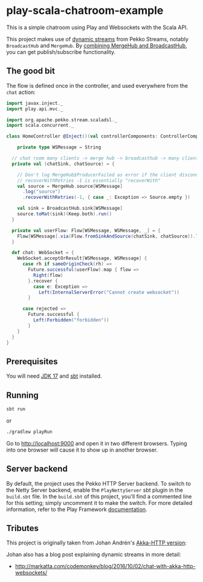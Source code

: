 # play-scala-chatroom-example

This is a simple chatroom using Play and Websockets with the Scala API.

This project makes use of [dynamic streams](https://pekko.apache.org/docs/pekko/current/scala/stream/stream-dynamic.html) from Pekko Streams, notably `BroadcastHub` and `MergeHub`.  By [combining MergeHub and BroadcastHub](https://pekko.apache.org/docs/pekko/current/stream/stream-dynamic.html?language=scala#dynamic-fan-in-and-fan-out-with-mergehub-broadcasthub-and-partitionhub), you can get publish/subscribe functionality.

## The good bit

The flow is defined once in the controller, and used everywhere from the `chat` action:

```scala
import javax.inject._
import play.api.mvc._

import org.apache.pekko.stream.scaladsl._
import scala.concurrent._

class HomeController @Inject()(val controllerComponents: ControllerComponents) extends BaseController {

    private type WSMessage = String

  // chat room many clients -> merge hub -> broadcasthub -> many clients
  private val (chatSink, chatSource) = {

    // Don't log MergeHub$ProducerFailed as error if the client disconnects.
    // recoverWithRetries -1 is essentially "recoverWith"
    val source = MergeHub.source[WSMessage]
      .log("source")
      .recoverWithRetries(-1, { case _: Exception => Source.empty })

    val sink = BroadcastHub.sink[WSMessage]
    source.toMat(sink)(Keep.both).run()
  }

  private val userFlow: Flow[WSMessage, WSMessage, _] = {
    Flow[WSMessage].via(Flow.fromSinkAndSource(chatSink, chatSource)).log("userFlow")
  }

  def chat: WebSocket = {
    WebSocket.acceptOrResult[WSMessage, WSMessage] {
      case rh if sameOriginCheck(rh) =>
        Future.successful(userFlow).map { flow =>
          Right(flow)
        }.recover {
          case e: Exception =>
            Left(InternalServerError("Cannot create websocket"))
        }

      case rejected =>
        Future.successful {
          Left(Forbidden("forbidden"))
        }
    }
  }
}
```

## Prerequisites

You will need [JDK 17](https://adoptium.net/) and [sbt](http://www.scala-sbt.org/) installed.

## Running

```bash
sbt run
```
or
```bash
./gradlew playRun
```


Go to <http://localhost:9000> and open it in two different browsers.  Typing into one browser will cause it to show up in another browser.

## Server backend

By default, the project uses the Pekko HTTP Server backend. To switch to the Netty Server backend, enable the `PlayNettyServer` sbt plugin in the `build.sbt` file.
In the `build.sbt` of this project, you'll find a commented line for this setting; simply uncomment it to make the switch.
For more detailed information, refer to the Play Framework [documentation](https://www.playframework.com/documentation/3.0.x/Server).

## Tributes

This project is originally taken from Johan Andrén's [Akka-HTTP version](https://github.com/johanandren/chat-with-akka-http-websockets/tree/akka-2.4.10):

Johan also has a blog post explaining dynamic streams in more detail:

* <http://markatta.com/codemonkey/blog/2016/10/02/chat-with-akka-http-websockets/>
